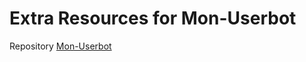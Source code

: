 # Extra Resources for Mon-Userbot
Repository [Mon-Userbot](https://github.com/mondar111/Mon-Userbot)
